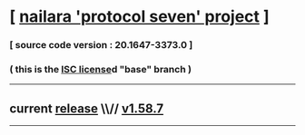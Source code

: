 
# [ [nailara 'protocol seven' project](http://src.nailara.net/) ]

### [ source code version : 20.1647-3373.0 ]

### ( this is the [ISC license](license)d "base" branch )
---
## current [release](https://github.com/anotherlink/nailara/releases) \\\\// [v1.58.7](https://github.com/anotherlink/nailara/releases/tag/v1.58.7)
---
